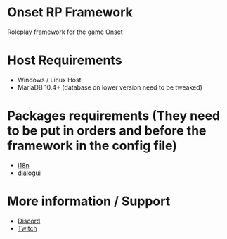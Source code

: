 # Onset RP Framework
Roleplay framework for the game [Onset](https://store.steampowered.com/app/1105810/Onset/)
 
# Host Requirements
- Windows / Linux Host
- MariaDB 10.4+ (database on lower version need to be tweaked)

# Packages requirements (They need to be put in orders and before the framework in the config file)
- [i18n](https://github.com/OnfireNetwork/i18n)
- [dialogui](https://github.com/OnfireNetwork/dialogui)

# More information / Support
- [Discord](https://discord.gg/ejRhqMF)
- [Twitch](https://twitch.tv/frederiic2ec)
